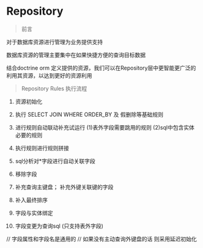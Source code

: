 # Repository

> 前言

对于数据库资源进行管理为业务提供支持

数据库资源的管理主要集中在如果快捷方便的查询目标数据

结合doctrine orm 定义提供的资源，我们可以在Repository层中更智能更广泛的利用其资源，以达到更好的资源利用

> Repository Rules 执行流程

1. 资源初始化

2. 执行 SELECT JOIN WHERE ORDER_BY 及 假删除等基础规则

3. 进行规则自动联动补充试运行 (1)表外字段需要跳用的规则 (2)sql中包含实体必要的规则

4. 执行规则进行规则拼接

5. sql分析对*字段进行自动关联字段

6. 移除字段

7. 补充查询主键盘； 补充外键关联键的字段

8. 补入最终排序

9. 字段与实体绑定

10. 字段变更为查询sql (只支持表外字段)

// 字段属性和字段名是通用的
// 如果没有主动查询外键盘的话 则采用延迟初始化
